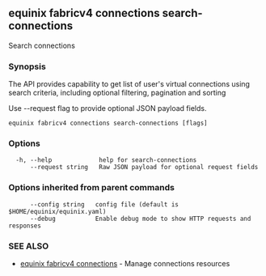 ## equinix fabricv4 connections search-connections

Search connections

### Synopsis

The API provides capability to get list of user's virtual connections using search criteria, including optional filtering, pagination and sorting

Use --request flag to provide optional JSON payload fields.

```
equinix fabricv4 connections search-connections [flags]
```

### Options

```
  -h, --help             help for search-connections
      --request string   Raw JSON payload for optional request fields
```

### Options inherited from parent commands

```
      --config string   config file (default is $HOME/equinix/equinix.yaml)
      --debug           Enable debug mode to show HTTP requests and responses
```

### SEE ALSO

* [equinix fabricv4 connections](equinix_fabricv4_connections.md)	 - Manage connections resources

